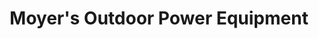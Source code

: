 ---
title: "Moyer's Outdoor Power Equipment"
url: /harleysville/moyers-outdoor-power-equipment/
shop: groundskeeping
---